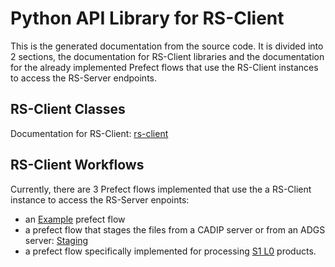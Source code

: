 # Python API Library for RS-Client

This is the generated documentation from the source code. It is divided into 2 sections, the documentation for RS-Client
libraries and the documentation for the already implemented Prefect flows that use the RS-Client instances to access the RS-Server endpoints.

## RS-Client Classes

Documentation for RS-Client: [rs-client](rs_client.md)

## RS-Client Workflows

Currently, there are 3 Prefect flows implemented that use the a RS-Client instance to access the RS-Server 
enpoints:

* an [Example](example.md) prefect flow 
* a prefect flow that stages the files from a CADIP server or from an ADGS server: [Staging](staging.md)
* a prefect flow specifically implemented for processing [S1 L0](s1_l0.md) products.